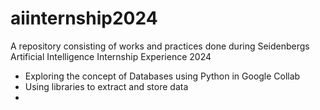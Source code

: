 # aiinternship2024

A repository consisting of works and practices done during Seidenbergs Artificial Intelligence Internship Experience 2024

  * Exploring the concept of Databases using Python in Google Collab
  * Using libraries to extract and store data
  * 
